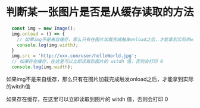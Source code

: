 # 判断某一张图片是否是从缓存读取的方法

```javascript
  const img = new Image();
  img.onload = () => {
    // 如果img不是来自缓存，那么只有在图片加载完成触发onload之后，才能拿到实际的witdh值
    console.log(img.width);
  }
  img.src = 'http://xxx.com/user/helloWorld.jpg';
  // 如果存在缓存，在这里可以立即读取到图片的 witdh 值，否则会打印 0
  console.log(img.width);
```

如果img不是来自缓存，那么只有在图片加载完成触发onload之后，才能拿到实际的witdh值

如果存在缓存，在这里可以立即读取到图片的 witdh 值，否则会打印 0